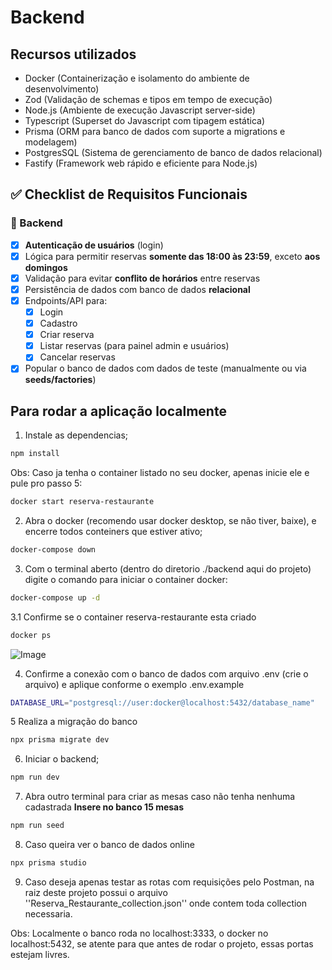 # Backend

## Recursos utilizados

- Docker (Containerização e isolamento do ambiente de desenvolvimento)
- Zod (Validação de schemas e tipos em tempo de execução)
- Node.js (Ambiente de execução Javascript server-side)
- Typescript (Superset do Javascript com tipagem estática)
- Prisma (ORM para banco de dados com suporte a migrations e modelagem)
- PostgresSQL (Sistema de gerenciamento de banco de dados relacional)
- Fastify (Framework web rápido e eficiente para Node.js)

## ✅ Checklist de Requisitos Funcionais

### 🧠 Backend

- [x] **Autenticação de usuários** (login)
- [x] Lógica para permitir reservas **somente das 18:00 às 23:59**, exceto **aos domingos**
- [x] Validação para evitar **conflito de horários** entre reservas
- [x] Persistência de dados com banco de dados **relacional**
- [x] Endpoints/API para:
  - [x] Login
  - [x] Cadastro
  - [x] Criar reserva
  - [x] Listar reservas (para painel admin e usuários)
  - [x] Cancelar reservas
- [x] Popular o banco de dados com dados de teste (manualmente ou via **seeds/factories**)

## Para rodar a aplicação localmente

1. Instale as dependencias;

```bash
npm install
```

Obs: Caso ja tenha o container listado no seu docker, apenas inicie ele e pule pro passo 5:

```bash
docker start reserva-restaurante
```

2. Abra o docker (recomendo usar docker desktop, se não tiver, baixe), e encerre todos conteiners que estiver ativo;

```bash
docker-compose down
```

3. Com o terminal aberto (dentro do diretorio ./backend aqui do projeto) digite o comando para iniciar o container docker:

```bash
docker-compose up -d
```

3.1 Confirme se o container reserva-restaurante esta criado

```bash
docker ps
```

![Image](https://github.com/user-attachments/assets/f5f2a6a4-f2c2-4b6b-a2a4-dba8b4ad2f99)

4. Confirme a conexão com o banco de dados com arquivo .env (crie o arquivo) e aplique conforme o exemplo .env.example

```bash
DATABASE_URL="postgresql://user:docker@localhost:5432/database_name"
```

5 Realiza a migração do banco

```bash
npx prisma migrate dev
```

6. Iniciar o backend;

```bash
npm run dev
```

7. Abra outro terminal para criar as mesas caso não tenha nenhuma cadastrada
   **Insere no banco 15 mesas**

```bash
npm run seed
```

8. Caso queira ver o banco de dados online

```bash
npx prisma studio
```

9. Caso deseja apenas testar as rotas com requisições pelo Postman, na raiz deste projeto possui o arquivo ''Reserva_Restaurante_collection.json'' onde contem toda collection necessaria.

Obs: Localmente o banco roda no localhost:3333, o docker no localhost:5432, se atente para que antes de rodar o projeto, essas portas estejam livres.
